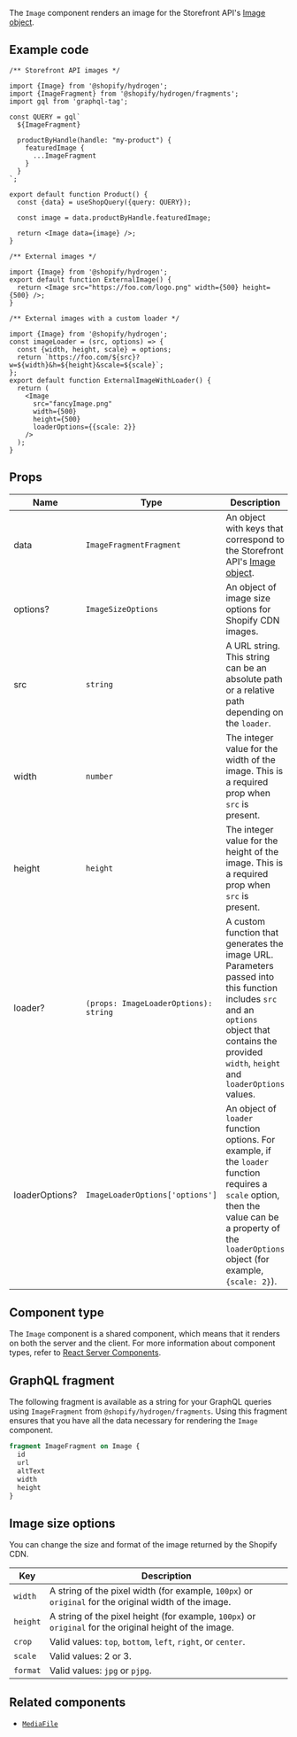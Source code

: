 <!-- This file is generated from source code in the Shopify/hydrogen repo. Edit the files in /packages/hydrogen/src/components/Image and run 'yarn generate-docs' at the root of this repo. For more information, refer to https://github.com/Shopify/shopify-dev/blob/main/content/internal/operations/hydrogen-reference-docs.md. -->

The `Image` component renders an image for the Storefront API's
[Image object](/api/storefront/reference/common-objects/image).

## Example code

```tsx
/** Storefront API images */

import {Image} from '@shopify/hydrogen';
import {ImageFragment} from '@shopify/hydrogen/fragments';
import gql from 'graphql-tag';

const QUERY = gql`
  ${ImageFragment}

  productByHandle(handle: "my-product") {
    featuredImage {
      ...ImageFragment
    }
  }
`;

export default function Product() {
  const {data} = useShopQuery({query: QUERY});

  const image = data.productByHandle.featuredImage;

  return <Image data={image} />;
}
```

```tsx
/** External images */

import {Image} from '@shopify/hydrogen';
export default function ExternalImage() {
  return <Image src="https://foo.com/logo.png" width={500} height={500} />;
}
```

```tsx
/** External images with a custom loader */

import {Image} from '@shopify/hydrogen';
const imageLoader = (src, options) => {
  const {width, height, scale} = options;
  return `https://foo.com/${src}?w=${width}&h=${height}&scale=${scale}`;
};
export default function ExternalImageWithLoader() {
  return (
    <Image
      src="fancyImage.png"
      width={500}
      height={500}
      loaderOptions={{scale: 2}}
    />
  );
}
```

## Props

| Name           | Type                                             | Description                                                                                                                                                                                          |
| -------------- | ------------------------------------------------ | ---------------------------------------------------------------------------------------------------------------------------------------------------------------------------------------------------- |
| data           | <code>ImageFragmentFragment</code>               | An object with keys that correspond to the Storefront API's [Image object](/api/storefront/reference/common-objects/image).                                                                          |
| options?       | <code>ImageSizeOptions</code>                    | An object of image size options for Shopify CDN images.                                                                                                                                              |
| src            | <code>string</code>                              | A URL string. This string can be an absolute path or a relative path depending on the `loader`.                                                                                                      |
| width          | <code>number</code>                              | The integer value for the width of the image. This is a required prop when `src` is present.                                                                                                         |
| height         | <code>height</code>                              | The integer value for the height of the image. This is a required prop when `src` is present.                                                                                                        |
| loader?        | <code>(props: ImageLoaderOptions): string</code> | A custom function that generates the image URL. Parameters passed into this function includes `src` and an `options` object that contains the provided `width`, `height` and `loaderOptions` values. |
| loaderOptions? | <code>ImageLoaderOptions['options']</code>       | An object of `loader` function options. For example, if the `loader` function requires a `scale` option, then the value can be a property of the `loaderOptions` object (for example, `{scale: 2}`). |

## Component type

The `Image` component is a shared component, which means that it renders on both the server and the client. For more information about component types, refer to [React Server Components](/custom-storefronts/hydrogen/framework/react-server-components).

## GraphQL fragment

The following fragment is available as a string for your GraphQL queries using `ImageFragment` from `@shopify/hydrogen/fragments`. Using this fragment ensures that you have all the data necessary for rendering the `Image` component.

```graphql
fragment ImageFragment on Image {
  id
  url
  altText
  width
  height
}
```

## Image size options

You can change the size and format of the image returned by the Shopify CDN.

| Key      | Description                                                                                             |
| -------- | ------------------------------------------------------------------------------------------------------- |
| `width`  | A string of the pixel width (for example, `100px`) or `original` for the original width of the image.   |
| `height` | A string of the pixel height (for example, `100px`) or `original` for the original height of the image. |
| `crop`   | Valid values: `top`, `bottom`, `left`, `right`, or `center`.                                            |
| `scale`  | Valid values: 2 or 3.                                                                                   |
| `format` | Valid values: `jpg` or `pjpg`.                                                                          |

## Related components

- [`MediaFile`](/api/hydrogen/components/primitive/mediafile)
